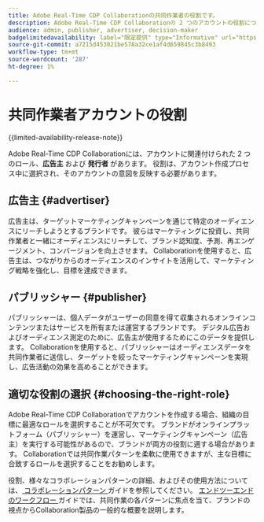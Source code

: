 ```yaml
---
title: Adobe Real-Time CDP Collaborationの共同作業者の役割です。
description: Adobe Real-Time CDP Collaborationの 2 つのアカウントの役割について
audience: admin, publisher, advertiser, decision-maker
badgelimitedavailability: label="限定提供" type="Informative" url="https://helpx.adobe.com/legal/product-descriptions/real-time-customer-data-platform-collaboration.html newtab=true"
source-git-commit: a7215d453021be578a32ce1af4d659845c3b8493
workflow-type: tm+mt
source-wordcount: '287'
ht-degree: 1%

---
```


# 共同作業者アカウントの役割

{{limited-availability-release-note}}

Adobe Real-Time CDP Collaborationには、アカウントに関連付けられた 2 つのロール、**広告主** および **発行者** があります。 役割は、アカウント作成プロセス中に選択され、そのアカウントの意図を反映する必要があります。

## 広告主 {#advertiser}

広告主は、ターゲットマーケティングキャンペーンを通じて特定のオーディエンスにリーチしようとするブランドです。 彼らはマーケティングに投資し、共同作業者と一緒にオーディエンスにリーチして、ブランド認知度、予測、再エンゲージメント、コンバージョンを向上させます。 Collaborationを使用すると、広告主は、つながりからのオーディエンスのインサイトを活用して、マーケティング戦略を強化し、目標を達成できます。

## パブリッシャー {#publisher}

パブリッシャーは、個人データがユーザーの同意を得て収集されるオンラインコンテンツまたはサービスを所有または運営するブランドです。 デジタル広告およびオーディエンス測定のために、広告主が使用するためにこのデータを提供します。 Collaborationを使用すると、パブリッシャーはオーディエンスデータを共同作業者に送信し、ターゲットを絞ったマーケティングキャンペーンを実現し、広告活動の効果を高めることができます。

## 適切な役割の選択 {#choosing-the-right-role}

Adobe Real-Time CDP Collaborationでアカウントを作成する場合、組織の目標に最適なロールを選択することが不可欠です。 ブランドがオンラインプラットフォーム（パブリッシャー）を運営し、マーケティングキャンペーン（広告主）を実行する可能性があるので、ブランドが両方の役割に適する場合があります。 Collaborationでは共同作業パターンを柔軟に使用できますが、主な目標に合致するロールを選択することをお勧めします。

役割、様々なコラボレーションパターンの詳細、およびその使用方法については、[ コラボレーションパターン ](/help/guide/overview/collaboration-patterns.md) ガイドを参照してください。 [ エンドツーエンドのワークフロー ](/help/guide/overview/end-to-end-workflow.md) ガイドでは、共同作業の各パターンに焦点を当て、ブランドの視点からCollaboration製品の一般的な概要を説明します。
